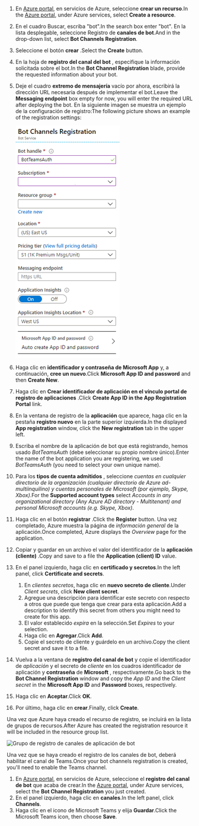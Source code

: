 1. <span data-ttu-id="f66ef-101">En [Azure portal](https://ms.portal.azure.com/#home), en servicios de Azure, seleccione **crear un recurso**.</span><span class="sxs-lookup"><span data-stu-id="f66ef-101">In the [Azure portal](https://ms.portal.azure.com/#home), under Azure services, select **Create a resource**.</span></span>
1. <span data-ttu-id="f66ef-102">En el cuadro Buscar, escriba "bot".</span><span class="sxs-lookup"><span data-stu-id="f66ef-102">In the search box enter "bot".</span></span> <span data-ttu-id="f66ef-103">En la lista desplegable, seleccione Registro de **canales de bot**.</span><span class="sxs-lookup"><span data-stu-id="f66ef-103">And in the drop-down list, select **Bot Channels Registration**.</span></span>
1. <span data-ttu-id="f66ef-104">Seleccione el botón **crear** .</span><span class="sxs-lookup"><span data-stu-id="f66ef-104">Select the **Create** button.</span></span>
1. <span data-ttu-id="f66ef-105">En la hoja de **registro del canal del bot** , especifique la información solicitada sobre el bot.</span><span class="sxs-lookup"><span data-stu-id="f66ef-105">In the **Bot Channel Registration** blade, provide the requested information about your bot.</span></span>
1. <span data-ttu-id="f66ef-106">Deje el cuadro **extremo de mensajería** vacío por ahora, escribirá la dirección URL necesaria después de implementar el bot.</span><span class="sxs-lookup"><span data-stu-id="f66ef-106">Leave the **Messaging endpoint** box empty for now, you will enter the required URL after deploying the bot.</span></span> <span data-ttu-id="f66ef-107">En la siguiente imagen se muestra un ejemplo de la configuración de registro:</span><span class="sxs-lookup"><span data-stu-id="f66ef-107">The following picture shows an example of the registration settings:</span></span>

    ![registro de canales de aplicación de bot](../../assets/images/authentication/auth-bot-channels-registration.png)

1. <span data-ttu-id="f66ef-109">Haga clic en **identificador y contraseña de Microsoft App** y, a continuación, **cree un nuevo**.</span><span class="sxs-lookup"><span data-stu-id="f66ef-109">Click **Microsoft App ID and password** and then **Create New**.</span></span>
1. <span data-ttu-id="f66ef-110">Haga clic en **Crear identificador de aplicación en el vínculo portal de registro de aplicaciones** .</span><span class="sxs-lookup"><span data-stu-id="f66ef-110">Click **Create App ID in the App Registration Portal** link.</span></span>
1. <span data-ttu-id="f66ef-111">En la ventana de registro de la **aplicación** que aparece, haga clic en la pestaña **registro nuevo** en la parte superior izquierda.</span><span class="sxs-lookup"><span data-stu-id="f66ef-111">In the displayed **App registration** window, click the **New registration** tab in the upper left.</span></span>
1. <span data-ttu-id="f66ef-112">Escriba el nombre de la aplicación de bot que está registrando, hemos usado *BotTeamsAuth* (debe seleccionar su propio nombre único).</span><span class="sxs-lookup"><span data-stu-id="f66ef-112">Enter the name of the bot application you are registering, we used *BotTeamsAuth* (you need to select your own unique name).</span></span>
1. <span data-ttu-id="f66ef-113">Para los **tipos de cuenta admitidos** , seleccione *cuentas en cualquier directorio de la organización (cualquier directorio de Azure ad-multiinquilino) y cuentas personales de Microsoft (por ejemplo, Skype, Xbox)*.</span><span class="sxs-lookup"><span data-stu-id="f66ef-113">For the **Supported account types** select *Accounts in any organizational directory (Any Azure AD directory - Multitenant) and personal Microsoft accounts (e.g. Skype, Xbox)*.</span></span>
1. <span data-ttu-id="f66ef-114">Haga clic en el botón **registrar** .</span><span class="sxs-lookup"><span data-stu-id="f66ef-114">Click the **Register** button.</span></span> <span data-ttu-id="f66ef-115">Una vez completado, Azure muestra la página de *información general* de la aplicación.</span><span class="sxs-lookup"><span data-stu-id="f66ef-115">Once completed, Azure displays the *Overview* page for the application.</span></span>
1. <span data-ttu-id="f66ef-116">Copiar y guardar en un archivo el valor del identificador de la **aplicación (cliente)** .</span><span class="sxs-lookup"><span data-stu-id="f66ef-116">Copy and save to a file the **Application (client) ID** value.</span></span>
1. <span data-ttu-id="f66ef-117">En el panel izquierdo, haga clic en **certificado y secretos**.</span><span class="sxs-lookup"><span data-stu-id="f66ef-117">In the left panel, click **Certificate and secrets**.</span></span>
    1. <span data-ttu-id="f66ef-118">En *clientes secretos*, haga clic en **nuevo secreto de cliente**.</span><span class="sxs-lookup"><span data-stu-id="f66ef-118">Under *Client secrets*, click **New client secret**.</span></span>
    1. <span data-ttu-id="f66ef-119">Agregue una descripción para identificar este secreto con respecto a otros que puede que tenga que crear para esta aplicación.</span><span class="sxs-lookup"><span data-stu-id="f66ef-119">Add a description to identify this secret from others you might need to create for this app.</span></span>
    1. <span data-ttu-id="f66ef-120">El valor establecido *expira* en la selección.</span><span class="sxs-lookup"><span data-stu-id="f66ef-120">Set *Expires* to your selection.</span></span>
    1. <span data-ttu-id="f66ef-121">Haga clic en **Agregar**.</span><span class="sxs-lookup"><span data-stu-id="f66ef-121">Click **Add**.</span></span>
    1. <span data-ttu-id="f66ef-122">Copie el secreto de cliente y guárdelo en un archivo.</span><span class="sxs-lookup"><span data-stu-id="f66ef-122">Copy the client secret and save it to a file.</span></span>
1. <span data-ttu-id="f66ef-123">Vuelva a la ventana de **registro del canal de bot** y copie el identificador de *aplicación* y el secreto de *cliente* en los cuadros identificador de aplicación y **contraseña** de **Microsoft** , respectivamente.</span><span class="sxs-lookup"><span data-stu-id="f66ef-123">Go back to the **Bot Channel Registration** window and copy the *App ID* and the *Client secret* in the **Microsoft App ID** and **Password** boxes, respectively.</span></span>
1. <span data-ttu-id="f66ef-124">Haga clic en **Aceptar**.</span><span class="sxs-lookup"><span data-stu-id="f66ef-124">Click **OK**.</span></span>
1. <span data-ttu-id="f66ef-125">Por último, haga clic en **crear**.</span><span class="sxs-lookup"><span data-stu-id="f66ef-125">Finally, click **Create**.</span></span>

<span data-ttu-id="f66ef-126">Una vez que Azure haya creado el recurso de registro, se incluirá en la lista de grupos de recursos.</span><span class="sxs-lookup"><span data-stu-id="f66ef-126">After Azure has created the registration resource it will be included in the resource group list.</span></span>  

![Grupo de registro de canales de aplicación de bot](~/assets/images/authentication/auth-bot-channels-registration-group.PNG)

<span data-ttu-id="f66ef-128">Una vez que se haya creado el registro de los canales de bot, deberá habilitar el canal de Teams.</span><span class="sxs-lookup"><span data-stu-id="f66ef-128">Once your bot channels registration is created, you'll need to enable the Teams channel.</span></span>

1. <span data-ttu-id="f66ef-129">En [Azure portal](https://ms.portal.azure.com/#home), en servicios de Azure, seleccione el **registro del canal de bot** que acaba de crear.</span><span class="sxs-lookup"><span data-stu-id="f66ef-129">In the [Azure portal](https://ms.portal.azure.com/#home), under Azure services, select the **Bot Channel Registration** you just created.</span></span>
1. <span data-ttu-id="f66ef-130">En el panel izquierdo, haga clic en **canales**.</span><span class="sxs-lookup"><span data-stu-id="f66ef-130">In the left panel, click **Channels**.</span></span>
1. <span data-ttu-id="f66ef-131">Haga clic en el icono de Microsoft Teams y elija **Guardar**.</span><span class="sxs-lookup"><span data-stu-id="f66ef-131">Click the Microsoft Teams icon, then choose **Save**.</span></span>
